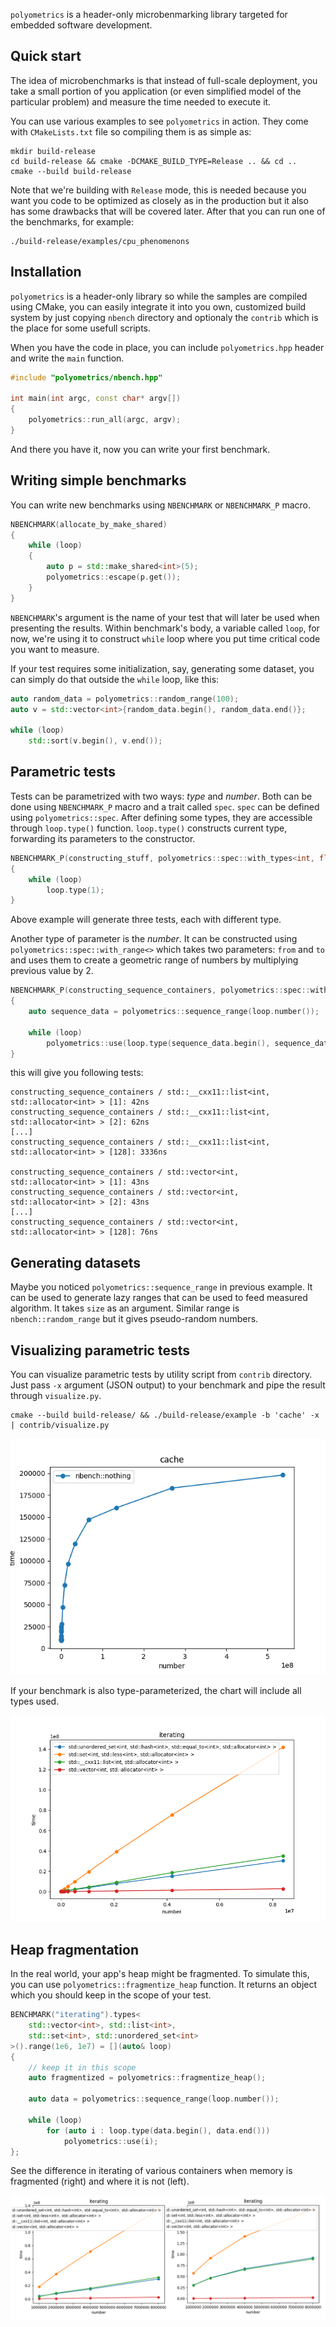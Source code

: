 `polyometrics` is a header-only microbenmarking library targeted for embedded software development.


Quick start
-----------
The idea of microbenchmarks is that instead of full-scale deployment, you take a small portion of you application (or even simplified model of the particular problem) and measure the time needed to execute it.

You can use various examples to see `polyometrics` in action. They come with `CMakeLists.txt` file so compiling them is as simple as:

```
mkdir build-release
cd build-release && cmake -DCMAKE_BUILD_TYPE=Release .. && cd ..
cmake --build build-release
```

Note that we're building with `Release` mode, this is needed because you want you code to be optimized as closely as in the production but it also has some drawbacks that will be covered later. After that you can run one of the benchmarks, for example:

```
./build-release/examples/cpu_phenomenons
```


Installation
------------
`polyometrics` is a header-only library so while the samples are compiled using CMake, you can easily integrate it into you own, customized build system by just copying `nbench` directory and optionaly the `contrib` which is the place for some usefull scripts.

When you have the code in place, you can include `polyometrics.hpp` header and write the `main` function.

```cpp
#include "polyometrics/nbench.hpp"

int main(int argc, const char* argv[])
{
    polyometrics::run_all(argc, argv);
}
```

And there you have it, now you can write your first benchmark.


Writing simple benchmarks
-------------------------
You can write new benchmarks using `NBENCHMARK` or `NBENCHMARK_P` macro.

```cpp
NBENCHMARK(allocate_by_make_shared)
{
    while (loop)
    {
        auto p = std::make_shared<int>(5);
        polyometrics::escape(p.get());
    }
}
```

`NBENCHMARK`'s argument is the name of your test that will later be used when presenting the results. Within benchmark's body, a variable called `loop`, for now, we're using it to construct `while` loop where you put time critical code you want to measure.

If your test requires some initialization, say, generating some dataset, you can simply do that outside the `while` loop, like this:

```cpp
auto random_data = polyometrics::random_range(100);
auto v = std::vector<int>{random_data.begin(), random_data.end()};

while (loop)
    std::sort(v.begin(), v.end());
```

Parametric tests
----------------
Tests can be parametrized with two ways: *type* and *number*. Both can be done using `NBENCHMARK_P` macro and a trait called `spec`. `spec` can be defined using `polyometrics::spec`. After defining some types, they are accessible through `loop.type()` function. `loop.type()` constructs current type, forwarding its parameters to the constructor.

```cpp
NBENCHMARK_P(constructing_stuff, polyometrics::spec::with_types<int, float, Widget>)
{
    while (loop)
        loop.type(1);
}
```

Above example will generate three tests, each with different type.

Another type of parameter is the *number*. It can be constructed using `polyometrics::spec::with_range<>` which takes two parameters: `from` and `to` and uses them to create a geometric range of numbers by multiplying previous value by 2.

```cpp
NBENCHMARK_P(constructing_sequence_containers, polyometrics::spec::with_types<std::vector<int>, std::list<int>>::with_range<1, 128>)
{
    auto sequence_data = polyometrics::sequence_range(loop.number());

    while (loop)
        polyometrics::use(loop.type(sequence_data.begin(), sequence_data.end()));
}
```

this will give you following tests:

```
constructing_sequence_containers / std::__cxx11::list<int, std::allocator<int> > [1]: 42ns
constructing_sequence_containers / std::__cxx11::list<int, std::allocator<int> > [2]: 62ns
[...]
constructing_sequence_containers / std::__cxx11::list<int, std::allocator<int> > [128]: 3336ns

constructing_sequence_containers / std::vector<int, std::allocator<int> > [1]: 43ns
constructing_sequence_containers / std::vector<int, std::allocator<int> > [2]: 43ns
[...]
constructing_sequence_containers / std::vector<int, std::allocator<int> > [128]: 76ns
```


Generating datasets
-------------------
Maybe you noticed `polyometrics::sequence_range` in previous example. It can be used to generate lazy ranges that can be used to feed measured algorithm. It takes `size` as an argument. Similar range is `nbench::random_range` but it gives pseudo-random numbers.


Visualizing parametric tests
----------------------------
You can visualize parametric tests by utility script from `contrib` directory. Just pass `-x` argument (JSON output) to your benchmark and pipe the result through `visualize.py`.

```
cmake --build build-release/ && ./build-release/example -b 'cache' -x | contrib/visualize.py
```

![alt visualizing cache benchmark](screenshots/cache.png)

If your benchmark is also type-parameterized, the chart will include all types used.

![alt visualizing iteration benchmark](screenshots/iterating.png)


Heap fragmentation
------------------
In the real world, your app's heap might be fragmented. To simulate this, you can use `polyometrics::fragmentize_heap` function. It returns an object which you should keep in the scope of your test.

```cpp
BENCHMARK("iterating").types<
    std::vector<int>, std::list<int>,
    std::set<int>, std::unordered_set<int>
>().range(1e6, 1e7) = [](auto& loop)
{
    // keep it in this scope
    auto fragmentized = polyometrics::fragmentize_heap();

    auto data = polyometrics::sequence_range(loop.number());

    while (loop)
        for (auto i : loop.type(data.begin(), data.end()))
            polyometrics::use(i);
};
```

See the difference in iterating of various containers when memory is fragmented (right) and where it is not (left).

![alt heap fragmentation](screenshots/fragmentation.png)

